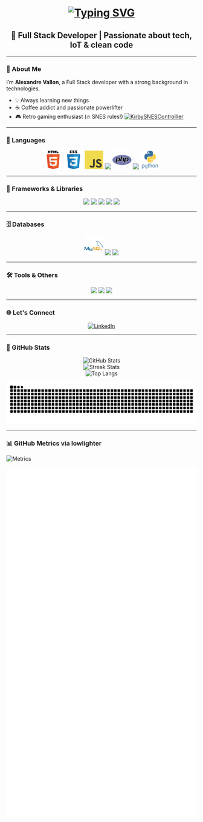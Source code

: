 <h1 align="center">
  <a href="https://git.io/typing-svg">
    <img src="https://readme-typing-svg.herokuapp.com?font=Fira+Code&duration=2000&pause=1000&color=4262F7&width=435&height=60&lines=I'm+Alexandre+Vallon;Hi+there+👋;Welcome+on+my+profil+GitHub!" alt="Typing SVG" />
  </a>
</h1>

<h2 align="center">🚀 Full Stack Developer | Passionate about tech, IoT & clean code</h2>

---

### 📌 About Me
I’m **Alexandre Vallon**, a Full Stack developer with a strong background in technologies.




- 💡 Always learning new things
- ☕ Coffee addict and passionate powerlifter
- 🎮 Retro gaming enthusiast (🔥 SNES rules!) <a href="https://emoji.gg/emoji/4886-kirbysnescontrolller"><img src="https://cdn3.emoji.gg/emojis/4886-kirbysnescontrolller.gif" width="48" alt="KirbySNESControlller"></a>

---

### 🧠 Languages

<p align="center">
<img src="https://raw.githubusercontent.com/devicons/devicon/master/icons/html5/html5-original-wordmark.svg" width="50"/>
<img src="https://raw.githubusercontent.com/devicons/devicon/master/icons/css3/css3-original-wordmark.svg" width="50"/>
<img src="https://raw.githubusercontent.com/devicons/devicon/master/icons/javascript/javascript-original.svg" width="50"/>
<img src="https://cdn.jsdelivr.net/gh/devicons/devicon/icons/typescript/typescript-original.svg" width="50"/>
<img src="https://raw.githubusercontent.com/devicons/devicon/master/icons/php/php-original.svg" width="50"/>
<img src="https://cdn.jsdelivr.net/gh/devicons/devicon/icons/java/java-original.svg" width="50"/>
<img src="https://raw.githubusercontent.com/devicons/devicon/master/icons/python/python-original-wordmark.svg" width="50"/>
</p>

---

### 🧰 Frameworks & Libraries

<p align="center">
<img src="https://cdn.jsdelivr.net/gh/devicons/devicon/icons/angularjs/angularjs-original.svg" width="50"/>
<img src="https://cdn.jsdelivr.net/gh/devicons/devicon/icons/nodejs/nodejs-original.svg" width="50"/>
<img src="https://cdn.jsdelivr.net/gh/devicons/devicon/icons/spring/spring-original.svg" width="50"/>
<img src="https://cdn.jsdelivr.net/gh/devicons/devicon/icons/ionic/ionic-original-wordmark.svg" width="50"/>
<img src="https://cdn.iconscout.com/icon/free/png-256/free-django-3629322-3031821.png?f=webp&w=256" width="50"/>
</p>

---

### 🗄️ Databases

<p align="center">
<img src="https://raw.githubusercontent.com/devicons/devicon/master/icons/mysql/mysql-original-wordmark.svg" width="50"/>
<img src="https://cdn.jsdelivr.net/gh/devicons/devicon/icons/postgresql/postgresql-original-wordmark.svg" width="50"/>
<img src="https://cdn.jsdelivr.net/gh/devicons/devicon/icons/mongodb/mongodb-original-wordmark.svg" width="50"/>
</p>

---

### 🛠️ Tools & Others

<p align="center">
<img src="https://cdn.jsdelivr.net/gh/devicons/devicon/icons/npm/npm-original-wordmark.svg" height="40"/>
<img src="https://cdn.jsdelivr.net/gh/devicons/devicon/icons/putty/putty-original.svg" height="40"/>
<img src="https://cdn.jsdelivr.net/gh/devicons/devicon/icons/sass/sass-original.svg" height="40"/>
</p>

---

### 🌐 Let's Connect

<p align="center">
<a href="https://www.linkedin.com/in/alexandre-vallon/" target="_blank">
  <img src="https://raw.githubusercontent.com/rahuldkjain/github-profile-readme-generator/master/src/images/icons/Social/linked-in-alt.svg" alt="LinkedIn" height="30" width="40" />
</a>
</p>

---

### 🧩 GitHub Stats

<p align="center">
<img src="https://github-readme-stats.vercel.app/api?username=Al-vallon&show_icons=true&theme=dracula&hide_border=true&layout=compact" alt="GitHub Stats" />
<br/>
<img src="https://github-readme-streak-stats.herokuapp.com/?user=Al-vallon&theme=dracula&hide_border=true&mode=weekly" alt="Streak Stats" />
<br/>
<img src="https://github-readme-stats.vercel.app/api/top-langs/?username=Al-vallon&layout=compact&theme=dracula&hide_border=true" alt="Top Langs" />
</p>

<p align="center">
<img src="https://github.com/Al-vallon/Al-vallon/blob/output/snake.svg" alt="Snake animation" />
</p>







---

### 📊 GitHub Metrics via lowlighter

![Metrics](https://metrics.lecoq.io/?template=classic&isocalendar=1&languages=1&stargazers=1&activity=1&traffic=1&support=1&skyline=1&introduction=1&projects=1&gists=1&achievements=1&calendar=1&leetcode=1&base=header%2C%20activity%2C%20community%2C%20repositories%2C%20metadata&base.indepth=false&base.hireable=false&base.skip=false&isocalendar=false&isocalendar.duration=half-year&languages=false&languages.limit=8&languages.threshold=0%25&languages.other=false&languages.colors=github&languages.sections=most-used&languages.indepth=false&languages.analysis.timeout=15&languages.analysis.timeout.repositories=7.5&languages.categories=markup%2C%20programming&languages.recent.categories=markup%2C%20programming&languages.recent.load=300&languages.recent.days=14&stargazers=false&stargazers.days=14&stargazers.charts=true&stargazers.charts.type=chartist&stargazers.worldmap=false&stargazers.worldmap.sample=0&calendar=false&calendar.limit=1&achievements=false&achievements.threshold=C&achievements.secrets=true&achievements.display=detailed&achievements.limit=0&activity=false&activity.limit=5&activity.load=300&activity.days=14&activity.visibility=all&activity.timestamps=false&activity.filter=all&traffic=false&gists=false&projects=false&projects.limit=4&projects.descriptions=false&introduction=false&introduction.title=true&skyline=false&skyline.frames=60&skyline.quality=0.5&skyline.compatibility=true&skyline.settings=%7B%0A%20%20%22url%22%3A%20%22https%3A%2F%2Fskyline.github.com%2F%24%7Blogin%7D%2F%24%7Byear%7D%22%2C%0A%20%20%22ready%22%3A%20%22%5B...document.querySelectorAll('span')%5D.map(span%20%3D%3E%20span.innerText).includes('Share%20on%20Twitter')%22%2C%0A%20%20%22wait%22%3A%201%2C%0A%20%20%22hide%22%3A%20%22button%2C%20footer%2C%20a%22%0A%7D%0A&support=false&leetcode=false&leetcode.user=.user.login&leetcode.sections=solved&leetcode.limit.skills=10&leetcode.limit.recent=2&config.timezone=Europe%2FParis)

<p align="center">
  <img src="https://raw.githubusercontent.com/Al-vallon/Al-vallon/master/github-metrics.svg" alt="Metrics" />
</p>

